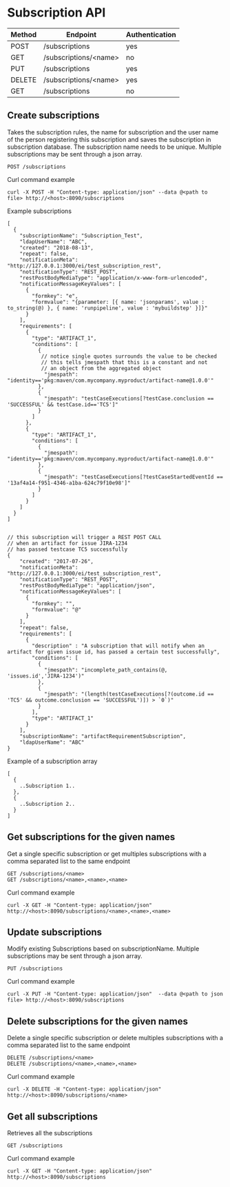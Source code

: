 # Subscription API

|Method|Endpoint               |Authentication|
|------|-----------------------|--------------|
|POST  |/subscriptions         |yes           |
|GET   |/subscriptions/\<name\>|no            |
|PUT   |/subscriptions         |yes           |
|DELETE|/subscriptions/\<name\>|yes           |
|GET   |/subscriptions         |no            |

## Create subscriptions

Takes the subscription rules, the name for subscription and the user name of 
the person registering this subscription and saves the subscription in 
subscription database. The subscription name needs to be unique. Multiple 
subscriptions may be sent through a json array.

    POST /subscriptions

Curl command example

    curl -X POST -H "Content-type: application/json" --data @<path to file> http://<host>:8090/subscriptions

Example subscriptions

    [
      {
        "subscriptionName": "Subscription_Test",
        "ldapUserName": "ABC",
        "created": "2018-08-13",
        "repeat": false,
        "notificationMeta": "http://127.0.0.1:3000/ei/test_subscription_rest",
        "notificationType": "REST_POST",
        "restPostBodyMediaType": "application/x-www-form-urlencoded",
        "notificationMessageKeyValues": [
          {
            "formkey": "e",
            "formvalue": "{parameter: [{ name: 'jsonparams', value : to_string(@) }, { name: 'runpipeline', value : 'mybuildstep' }]}"
          }
        ],
        "requirements": [
          {
            "type": "ARTIFACT_1",
            "conditions": [
              {
               // notice single quotes surrounds the value to be checked
               // this tells jmespath that this is a constant and not 
               // an object from the aggregated object
                "jmespath": "identity=='pkg:maven/com.mycompany.myproduct/artifact-name@1.0.0'"
              },
              {
                "jmespath": "testCaseExecutions[?testCase.conclusion == 'SUCCESSFUL' && testCase.id=='TC5']"
              }
            ]
          },
          {
            "type": "ARTIFACT_1",
            "conditions": [
              {
                "jmespath": "identity=='pkg:maven/com.mycompany.myproduct/artifact-name@1.0.0'"
              },
              {
                "jmespath": "testCaseExecutions[?testCaseStartedEventId == '13af4a14-f951-4346-a1ba-624c79f10e98']"
              }
            ]
          }
        ]
      }
    ]

    
    // this subscription will trigger a REST POST CALL
    // when an artifact for issue JIRA-1234
    // has passed testcase TC5 successfully
    {
        "created": "2017-07-26",
        "notificationMeta": "http://127.0.0.1:3000/ei/test_subscription_rest",
        "notificationType": "REST_POST",
        "restPostBodyMediaType": "application/json",
        "notificationMessageKeyValues": [
          {
            "formkey": "",
            "formvalue": "@"
          }
        ],
        "repeat": false,
        "requirements": [
          {
            "description" : "A subscription that will notify when an artifact for given issue id, has passed a certain test successfully",
            "conditions": [         
              {            
                "jmespath": "incomplete_path_contains(@, 'issues.id','JIRA-1234')"
              },
              {
                "jmespath": "(length(testCaseExecutions[?(outcome.id == 'TC5' && outcome.conclusion == 'SUCCESSFUL')]) > `0`)"
              }
            ],
            "type": "ARTIFACT_1"
          }
        ],
        "subscriptionName": "artifactRequirementSubscription",
        "ldapUserName": "ABC"
    }


Example of a subscription array

    [
      {
        ..Subscription 1..
      },
      {
        ..Subscription 2..
      }
    ]

## Get subscriptions for the given names

Get a single specific subscription or get multiples subscriptions with a comma 
separated list to the same endpoint

    GET /subscriptions/<name>
    GET /subscriptions/<name>,<name>,<name>

Curl command example

    curl -X GET -H "Content-type: application/json"  http://<host>:8090/subscriptions/<name>,<name>,<name>

## Update subscriptions

Modify existing Subscriptions based on subscriptionName. Multiple subscriptions 
may be sent through a json array.

    PUT /subscriptions

Curl command example 

    curl -X PUT -H "Content-type: application/json"  --data @<path to json file> http://<host>:8090/subscriptions

## Delete subscriptions for the given names

Delete a single specific subscription or delete multiples subscriptions with a 
comma separated list to the same endpoint

    DELETE /subscriptions/<name>
    DELETE /subscriptions/<name>,<name>,<name>

Curl command example

    curl -X DELETE -H "Content-type: application/json"  http://<host>:8090/subscriptions/<name>

## Get all subscriptions

Retrieves all the subscriptions

    GET /subscriptions

Curl command example

    curl -X GET -H "Content-type: application/json"  http://<host>:8090/subscriptions

